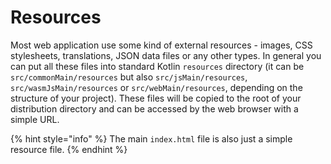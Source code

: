 # Resources

Most web application use some kind of external resources - images, CSS stylesheets, translations, JSON data files or any other types. In general you can put all these files into standard Kotlin `resources` directory (it can be `src/commonMain/resources` but also `src/jsMain/resources`, `src/wasmJsMain/resources` or `src/webMain/resources`, depending on the structure of your project). These files will be copied to the root of your distribution directory and can be accessed by the web browser with a simple URL.

{% hint style="info" %}
The main `index.html` file is also just a simple resource file.
{% endhint %}

